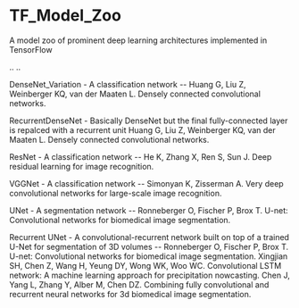 # TF_Model_Zoo
A model zoo of prominent deep learning architectures implemented in TensorFlow

..
..

DenseNet_Variation - A classification network --
  Huang G, Liu Z, Weinberger KQ, van der Maaten L. Densely connected convolutional networks.

RecurrentDenseNet - Basically DenseNet but the final fully-connected layer is repalced with a recurrent unit
  Huang G, Liu Z, Weinberger KQ, van der Maaten L. Densely connected convolutional networks.

ResNet - A classification network -- 
  He K, Zhang X, Ren S, Sun J. Deep residual learning for image recognition.

VGGNet - A classification network -- 
  Simonyan K, Zisserman A. Very deep convolutional networks for large-scale image recognition. 

UNet - A segmentation network -- 
  Ronneberger O, Fischer P, Brox T. U-net: Convolutional networks for biomedical image segmentation.

Recurrent UNet - A convolutional-recurrent network built on top of a trained U-Net for segmentation of 3D volumes -- 
  Ronneberger O, Fischer P, Brox T. U-net: Convolutional networks for biomedical image segmentation.
  Xingjian SH, Chen Z, Wang H, Yeung DY, Wong WK, Woo WC. Convolutional LSTM network: A machine learning approach for precipitation nowcasting. 
    Chen J, Yang L, Zhang Y, Alber M, Chen DZ. Combining fully convolutional and recurrent neural networks for 3d biomedical image segmentation.



